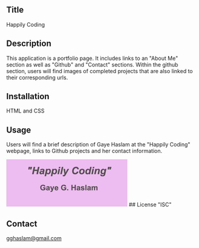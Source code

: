 ## Title
Happily Coding

## Description
This application is a portfolio page. It includes links to an "About Me" section as well as "Github" and "Contact" sections. Within the github section, users will find images of completed projects that are also linked to their corresponding urls. 

## Installation
HTML and CSS

## Usage
Users will find a brief description of Gaye Haslam at the "Happily Coding" webpage, links to Github projects and her contact information.   

<img src=./images/happycoding.png alt="happily coding">
## License
"ISC"

## Contact
gghaslam@gmail.com
